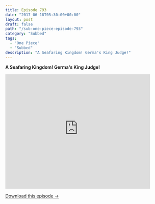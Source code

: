 ```yaml
---
title: Episode 793
date: "2017-06-18T05:30:00+00:00"
layout: post
draft: false
path: "/sub-one-piece-episode-793"
category: "Subbed"
tags:
  - "One Piece"
  - "Subbed"
description: "A Seafaring Kingdom! Germa's King Judge!"
---
```


**A Seafaring Kingdom! Germa's King Judge!**

<iframe width="640" height="360" src="https://www.rapidvideo.com/e/G6FRPGZW0Z" frameborder="0" marginwidth=0 marginheight=0 scrolling=no allowfullscreen style="max-width:90%;"></iframe>

<a href="http://ouo.io/qs/eCodkFEQ?s=https://www.rapidvideo.com/d/G6FRPGZW0Z" class="styled_a">Download this episode →</a>


